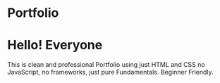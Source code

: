 # Portfolio
# Hello! Everyone
This is clean and professional Portfolio using just HTML and CSS 
no JavaScript, no frameworks, just pure Fundamentals.
Beginner Friendly. 